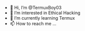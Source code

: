 - 👋 Hi, I’m @TermuxBoy03
- 👀 I’m interested in Ethical Hacking
- 🌱 I’m currently learning Termux
- 📫 How to reach me ...

<!---
TermuxBoy03/TermuxBoy03 is a ✨ special ✨ repository because its `README.md` (this file) appears on your GitHub profile.
You can click the Preview link to take a look at your changes.
--->
